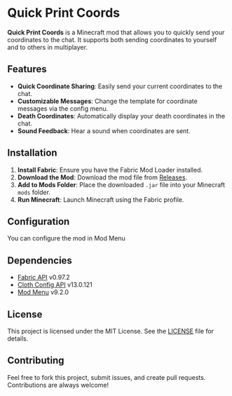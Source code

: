 # Quick Print Coords

**Quick Print Coords** is a Minecraft mod that allows you to quickly send your coordinates to the chat. It supports both sending coordinates to yourself and to others in multiplayer.

## Features

- **Quick Coordinate Sharing**: Easily send your current coordinates to the chat.
- **Customizable Messages**: Change the template for coordinate messages via the config menu.
- **Death Coordinates**: Automatically display your death coordinates in the chat.
- **Sound Feedback**: Hear a sound when coordinates are sent.

## Installation

1. **Install Fabric**: Ensure you have the Fabric Mod Loader installed.
2. **Download the Mod**: Download the mod file from [Releases](https://github.com/jstin9/quick-print-coords/releases).
3. **Add to Mods Folder**: Place the downloaded `.jar` file into your Minecraft `mods` folder.
4. **Run Minecraft**: Launch Minecraft using the Fabric profile.

## Configuration

You can configure the mod in Mod Menu

## Dependencies

- [Fabric API](https://fabricmc.net/use/) v0.97.2
- [Cloth Config API](https://github.com/shedaniel/cloth-config) v13.0.121
- [Mod Menu](https://github.com/TerraformersMC/ModMenu) v9.2.0

## License

This project is licensed under the MIT License. See the [LICENSE](LICENSE) file for details.

## Contributing

Feel free to fork this project, submit issues, and create pull requests. Contributions are always welcome!
